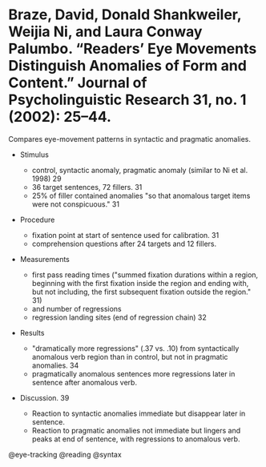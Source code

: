 # Braze, David, Donald Shankweiler, Weijia Ni, and Laura Conway Palumbo. “Readers’ Eye Movements Distinguish Anomalies of Form and Content.” Journal of Psycholinguistic Research 31, no. 1 (2002): 25–44.

Compares eye-movement patterns in syntactic and pragmatic anomalies. 

- Stimulus
  - control, syntactic anomaly, pragmatic anomaly (similar to Ni et al. 1998) 29
  - 36 target sentences, 72 fillers. 31 
  - 25% of filler contained anomalies "so that anomalous target items were not conspicuous." 31

- Procedure
  - fixation point at start of sentence used for calibration. 31
  - comprehension questions after 24 targets and 12 fillers.

- Measurements
  - first pass reading times ("summed fixation durations within a region, beginning with the first fixation inside the region and ending with, but not including, the first subsequent fixation outside the region." 31)
  - and number of regressions
  - regression landing sites (end of regression chain) 32

- Results
  - "dramatically more regressions" (.37 vs. .10) from syntactically anomalous verb region than in control, but not in pragmatic anomalies. 34  
  - pragmatically anomalous sentences more regressions later in sentence after anomalous verb. 

- Discussion. 39
  - Reaction to syntactic anomalies immediate but disappear later in sentence.
  - Reaction to pragmatic anomalies not immediate but lingers and peaks at end of sentence, with regressions to anomalous verb.

@eye-tracking
@reading
@syntax
